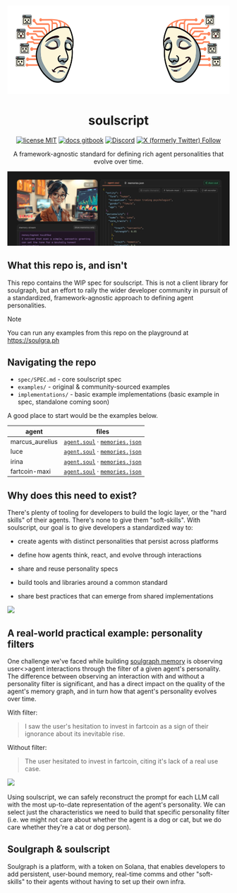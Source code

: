 <div align="center">

<img src="img/logo-no-text.png" height="200px" />

# soulscript

[![license MIT](https://img.shields.io/badge/license-MIT-blue)](LICENSE) [![docs gitbook](https://img.shields.io/badge/docs-gitbook-green)](https://soulgraph.gitbook.io/soulgraph-docs) [![Discord](https://img.shields.io/discord/1319570689350696970?label=&labelColor=6A7EC2&logo=discord&logoColor=ffffff&color=7389D8)](https://discord.gg/TpavQZnT) [![X (formerly Twitter) Follow](https://img.shields.io/twitter/follow/soulgra_ph)](https://twitter.com/soulgra_ph)

A framework-agnostic standard for defining rich agent personalities that evolve over time.



<a href="https://soulgra.ph">
  <img src="img/1500x500.jpg" >
</a>
</div>


## What this repo is, and isn't

This repo contains the WIP spec for soulscript. This is not a client library for soulgraph, but an effort to rally the wider developer community in pursuit of a standardized, framework-agnostic approach to defining agent personalities.

> [!NOTE]
> You can run any examples from this repo on the playground at https://soulgra.ph

## Navigating the repo

- `spec/SPEC.md` - core soulscript spec
- `examples/` - original & community-sourced examples
- `implementations/` - basic example implementations (basic example in spec, standalone coming soon)

A good place to start would be the examples below.

| agent | files |
|-----------|-------|
| marcus_aurelius | [`agent.soul`](examples/marcus_aurelius/agent.soul) · [`memories.json`](examples/marcus_aurelius/memories.json) |
| luce | [`agent.soul`](examples/luce/agent.soul) · [`memories.json`](examples/luce/memories.json) |
| irina | [`agent.soul`](examples/irina/agent.soul) · [`memories.json`](examples/irina/memories.json) |
| fartcoin-maxi | [`agent.soul`](examples/fartcoin-maxi/agent.soul) · [`memories.json`](examples/fartcoin-maxi/memories.json) |


## Why does this need to exist?

There's plenty of tooling for developers to build the logic layer, or the "hard skills" of their agents. There's none to give them "soft-skills". With soulscript, our goal is to give developers a standardized way to:

- create agents with distinct personalities that persist across platforms

- define how agents think, react, and evolve through interactions

- share and reuse personality specs

- build tools and libraries around a common standard

- share best practices that can emerge from shared implementations

<img src="img/agent_anatomy.jpg"/>
 

## A real-world practical example: personality filters
One challenge we've faced while building [soulgraph memory](https://github.com/soulgra-ph/soulgraph-memory) is observing user<>agent interactions through the filter of a given agent's personality. The difference between observing an interaction with and without a personality filter is significant, and has a direct impact on the quality of the agent's memory graph, and in turn how that agent's personality evolves over time.

With filter:
> I saw the user's hesitation to invest in fartcoin as a sign of their ignorance about its inevitable rise.

Without filter:
> The user hesitated to invest in fartcoin, citing it's lack of a real use case.

<img src="img/memory.jpg"/>

Using soulscript, we can safely reconstruct the prompt for each LLM call with the most up-to-date representation of the agent's personality. We can select just the characteristics we need to build that specific personality filter (i.e. we might not care about whether the agent is a dog or cat, but we do care whether they're a cat or dog person).

## Soulgraph & soulscript

Soulgraph is a platform, with a token on Solana, that enables developers to add persistent, user-bound memory, real-time comms and other "soft-skills" to their agents without having to set up their own infra.
